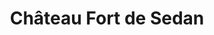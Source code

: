 ---
guid: "09f8b480dc42"
title: "Château Fort de Sedan"
latlng: "49.702191, 4.949198"
youtubeId: "CYdm_Awozmc" 
---